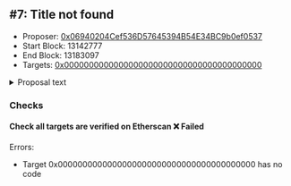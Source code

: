 
## #7: Title not found
- Proposer: [0x06940204Cef536D57645394B54E34BC9b0ef0537](https://etherscan.io/address/0x06940204Cef536D57645394B54E34BC9b0ef0537)
- Start Block: 13142777
- End Block: 13183097
- Targets: [0x0000000000000000000000000000000000000000](https://etherscan.io/address/0x0000000000000000000000000000000000000000#code)

<details>
  <summary>Proposal text</summary>

> ""
</details>

### Checks
#### Check all targets are verified on Etherscan ❌ Failed

Errors:
- Target 0x0000000000000000000000000000000000000000 has no code


